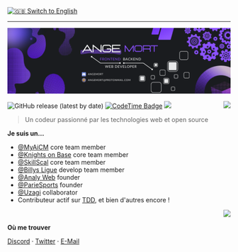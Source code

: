 [![🇬🇧 Switch to English](https://img.shields.io/badge/Switch_to-🇬🇧_English-blue)](README.en.md)

---
![Banner](banner_angemort.png)
<br>

![GitHub release (latest by date)](https://img.shields.io/twitter/follow/AngeM0rt?style=social)
[![CodeTime Badge](https://img.shields.io/endpoint?style=flat&color=222&url=https%3A%2F%2Fapi.codetime.dev%2Fshield%3Fid%3D24551%26project%3D%26in=0)](https://codetime.dev)
<img src="https://hits-app.vercel.app/hits?url=https%3A%2F%2Fgithub.com%2Fangemort" />
<a href="http://www.github.com/angemort"><img src="https://github-readme-streak-stats.herokuapp.com/?user=angemort&stroke=ffffff&background=1c1917&ring=0891b2&fire=0891b2&currStreakNum=ffffff&currStreakLabel=0891b2&sideNums=ffffff&sideLabels=ffffff&dates=ffffff&hide_border=true" align="right" /></a>
> Un codeur passionné par les technologies web et open source

**Je suis un...**

- [@MyAiCM](https://myaicm.com) core team member  
- [@Knights on Base](https://discord.gg/tvbh78TxtM) core team member  
- [@SkillScal](https://discord.gg/9rJZvRDcJv) core team member  
- [@Billys Ligue](https://discord.gg/nQty7FpGv7) develop team member  
- [@Analy Web](https://github.com/AnalyWeb) founder  
- [@ParieSports](https://github.com/Paris-e-sport) founder
- [@Uzagi](https://uzagi.fr/) collaborator
- Contributeur actif sur [TDD](https://discord.gg/jBKdhMkbks), et bien d'autres encore !

<a href="https://github.com/angemort">
  <img src="https://github-readme-stats.vercel.app/api/top-langs/?username=angemort&layout=compact&hide_border=true&hide_title=true&bg_color=1A1C1F&title_color=fff&text_color=ccc"  align="right"/>
</a>
<br>
  
**Où me trouver**

[Discord](https://discord.me/angemort) ·
[Twitter](https://twitter.com/angem0rt) ·
[E-Mail](mailto:angemort_at_protonmail.com)
